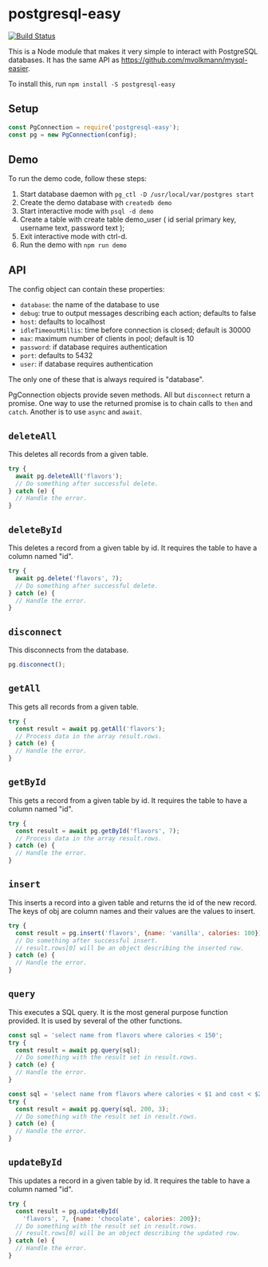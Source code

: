 # postgresql-easy

[![Build Status](https://secure.travis-ci.org/mvolkmann/postgresql-easy.png)](http://travis-ci.org/mvolkmann/postgresql-easy)

This is a Node module that makes it very simple
to interact with PostgreSQL databases.
It has the same API as https://github.com/mvolkmann/mysql-easier.

To install this, run `npm install -S postgresql-easy`

## Setup

```js
const PgConnection = require('postgresql-easy');
const pg = new PgConnection(config);
```

## Demo

To run the demo code, follow these steps:
1) Start database daemon with `pg_ctl -D /usr/local/var/postgres start`
2) Create the demo database with `createdb demo`
3) Start interactive mode with `psql -d demo`
4) Create a table with
   create table demo_user (
     id serial primary key,
     username text,
     password text
   );
5) Exit interactive mode with ctrl-d.
6) Run the demo with `npm run demo`

## API

The config object can contain these properties:
* `database`: the name of the database to use
* `debug`: true to output messages describing each action; defaults to false
* `host`: defaults to localhost
* `idleTimeoutMillis`: time before connection is closed; default is 30000
* `max`: maximum number of clients in pool; default is 10
* `password`: if database requires authentication
* `port`: defaults to 5432
* `user`: if database requires authentication

The only one of these that is always required is "database".

PgConnection objects provide seven methods.
All but `disconnect` return a promise.
One way to use the returned promise is to chain calls to `then` and `catch`.
Another is to use `async` and `await`.

## `deleteAll`
This deletes all records from a given table.

```js
try {
  await pg.deleteAll('flavors');
  // Do something after successful delete.
} catch (e) {
  // Handle the error.
}
```

## `deleteById`
This deletes a record from a given table by id.
It requires the table to have a column named "id".

```js
try {
  await pg.delete('flavors', 7);
  // Do something after successful delete.
} catch (e) {
  // Handle the error.
}
```

## `disconnect`
This disconnects from the database.

```js
pg.disconnect();
```

## `getAll`
This gets all records from a given table.

```js
try {
  const result = await pg.getAll('flavors');
  // Process data in the array result.rows.
} catch (e) {
  // Handle the error.
}
```

## `getById`
This gets a record from a given table by id.
It requires the table to have a column named "id".

```js
try {
  const result = await pg.getById('flavors', 7);
  // Process data in the array result.rows.
} catch (e) {
  // Handle the error.
}
```

## `insert`
This inserts a record into a given table
and returns the id of the new record.
The keys of obj are column names
and their values are the values to insert.

```js
try {
  const result = pg.insert('flavors', {name: 'vanilla', calories: 100});
  // Do something after successful insert.
  // result.rows[0] will be an object describing the inserted row.
} catch (e) {
  // Handle the error.
}
```

## `query`
This executes a SQL query.
It is the most general purpose function provided.
It is used by several of the other functions.

```js
const sql = 'select name from flavors where calories < 150';
try {
  const result = await pg.query(sql);
  // Do something with the result set in result.rows.
} catch (e) {
  // Handle the error.
}

const sql = 'select name from flavors where calories < $1 and cost < $2';
try {
  const result = await pg.query(sql, 200, 3);
  // Do something with the result set in result.rows.
} catch (e) {
  // Handle the error.
}
```

## `updateById`
This updates a record in a given table by id.
It requires the table to have a column named "id".

```js
try {
  const result = pg.updateById(
    'flavors', 7, {name: 'chocolate', calories: 200});
  // Do something with the result set in result.rows.
  // result.rows[0] will be an object describing the updated row.
} catch (e) {
  // Handle the error.
}
```
